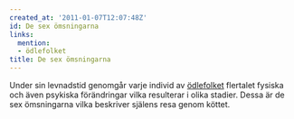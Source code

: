 ```yaml
---
created_at: '2011-01-07T12:07:48Z'
id: De sex ömsningarna
links:
  mention:
  - ödlefolket
title: De sex ömsningarna
---
```


Under sin levnadstid genomgår varje individ av [ödlefolket] flertalet fysiska och även psykiska
förändringar vilka resulterar i olika stadier. Dessa är de sex ömsningarna vilka beskriver själens
resa genom köttet.

  [ödlefolket]: ödlefolket
